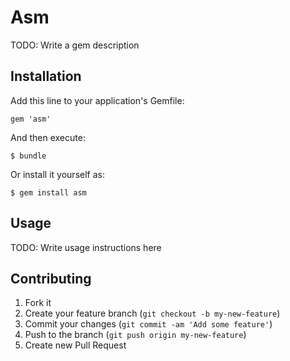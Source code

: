 # Asm

TODO: Write a gem description

## Installation

Add this line to your application's Gemfile:

    gem 'asm'

And then execute:

    $ bundle

Or install it yourself as:

    $ gem install asm

## Usage

TODO: Write usage instructions here

## Contributing

1. Fork it
2. Create your feature branch (`git checkout -b my-new-feature`)
3. Commit your changes (`git commit -am 'Add some feature'`)
4. Push to the branch (`git push origin my-new-feature`)
5. Create new Pull Request
